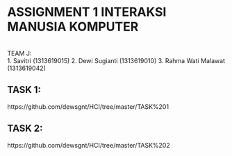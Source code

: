 <h1>ASSIGNMENT 1 INTERAKSI MANUSIA KOMPUTER</h1><br>
TEAM J:<br>
1. Savitri (1313619015)
2. Dewi Sugianti (1313619010)
3. Rahma Wati Malawat (1313619042)

<h2>TASK 1:</h2>
https://github.com/dewsgnt/HCI/tree/master/TASK%201

<h2>TASK 2:</h2>
https://github.com/dewsgnt/HCI/tree/master/TASK%202
